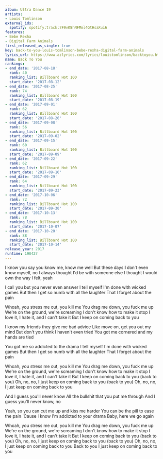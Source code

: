```yaml
---
album: Ultra Dance 19
artists:
- Louis Tomlinson
external_ids:
  spotify: spotify:track:7F9vK8hNFMml4GtHsaXui6
features:
- Bebe Rexha
- Digital Farm Animals
first_released_as_single: true
key: back-to-you-louis-tomlinson-bebe-rexha-digital-farm-animals
lyrics_url: https://www.azlyrics.com/lyrics/louistomlinson/backtoyou.html
name: Back To You
rankings:
- end_date: '2017-08-18'
  rank: 40
  ranking_list: Billboard Hot 100
  start_date: '2017-08-12'
- end_date: '2017-08-25'
  rank: 74
  ranking_list: Billboard Hot 100
  start_date: '2017-08-19'
- end_date: '2017-09-01'
  rank: 62
  ranking_list: Billboard Hot 100
  start_date: '2017-08-26'
- end_date: '2017-09-08'
  rank: 56
  ranking_list: Billboard Hot 100
  start_date: '2017-09-02'
- end_date: '2017-09-15'
  rank: 60
  ranking_list: Billboard Hot 100
  start_date: '2017-09-09'
- end_date: '2017-09-22'
  rank: 62
  ranking_list: Billboard Hot 100
  start_date: '2017-09-16'
- end_date: '2017-09-29'
  rank: 64
  ranking_list: Billboard Hot 100
  start_date: '2017-09-23'
- end_date: '2017-10-06'
  rank: 72
  ranking_list: Billboard Hot 100
  start_date: '2017-09-30'
- end_date: '2017-10-13'
  rank: 78
  ranking_list: Billboard Hot 100
  start_date: '2017-10-07'
- end_date: '2017-10-20'
  rank: 88
  ranking_list: Billboard Hot 100
  start_date: '2017-10-14'
release_year: 2017
runtime: 190427
---
```

I know you say you know me, know me well
But these days I don't even know myself, no
I always thought I'd be with someone else
I thought I would own the way I felt, yeah

I call you but you never even answer
I tell myself I'm done with wicked games
But then I get so numb with all the laughter
That I forget about the pain

Whoah, you stress me out, you kill me
You drag me down, you fuck me up
We're on the ground, we're screaming
I don't know how to make it stop
I love it, I hate it, and I can't take it
But I keep on coming back to you


I know my friends they give me bad advice
Like move on, get you out my mind
But don't you think I haven't even tried
You got me cornered and my hands are tied


You got me so addicted to the drama
I tell myself I'm done with wicked games
But then I get so numb with all the laughter
That I forget about the pain


Whoah, you stress me out, you kill me
You drag me down, you fuck me up
We're on the ground, we're screaming
I don't know how to make it stop
I love it, I hate it, and I can't take it
But I keep on coming back to you (back to you)
Oh, no, no, I just keep on coming back to you (back to you)
Oh, no, no, I just keep on coming back to you

And I guess you'll never know
All the bullshit that you put me through
And I guess you'll never know, no


Yeah, so you can cut me up and kiss me harder
You can be the pill to ease the pain
'Cause I know I'm addicted to your drama
Baby, here we go again

Whoah, you stress me out, you kill me
You drag me down, you fuck me up
We're on the ground, we're screaming
I don't know how to make it stop
I love it, I hate it, and I can't take it
But I keep on coming back to you (back to you)
Oh, no, no, I just keep on coming back to you (back to you)
Oh, no, no, I just keep on coming back to you
Back to you
I just keep on coming back to you
